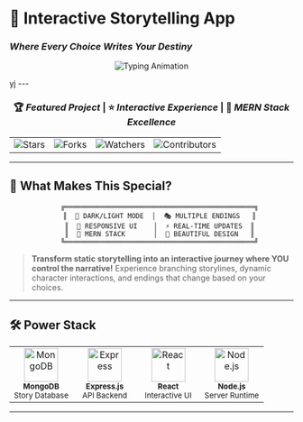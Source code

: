 # 🌟 Interactive Storytelling App
### *Where Every Choice Writes Your Destiny*

<div align="center">

![Typing Animation](https://readme-typing-svg.demolab.com?font=Fira+Code&weight=700&size=35&duration=3000&pause=800&color=FF6B35&center=true&vCenter=true&multiline=true&repeat=true&width=800&height=120&lines=🏰+CHOOSE+YOUR+ADVENTURE;🎭+CRAFT+YOUR+DESTINY;🚀+MERN+POWERED+EXPERIENCE;✨+MULTIPLE+ENDINGS+AWAIT)


</div>
yj
---

<div align="center">

### 🏆 *Featured Project* | ⭐ *Interactive Experience* | 🎯 *MERN Stack Excellence*

</div>

<table align="center">
<tr>
<td align="center"><img src="https://img.shields.io/github/stars/soham-kyo/Interactive-Story-Telling-App?style=social&logo=github" alt="Stars"></td>
<td align="center"><img src="https://img.shields.io/github/forks/soham-kyo/Interactive-Story-Telling-App?style=social&logo=github" alt="Forks"></td>
<td align="center"><img src="https://img.shields.io/github/watchers/soham-kyo/Interactive-Story-Telling-App?style=social&logo=github" alt="Watchers"></td>
<td align="center"><img src="https://img.shields.io/github/contributors/soham-kyo/Interactive-Story-Telling-App?style=social&logo=github" alt="Contributors"></td>
</tr>
</table>

---

## 🎯 What Makes This Special?

<div align="center">

```ascii
    ╔═══════════════════════════════════════════════╗
    ║  🌙 DARK/LIGHT MODE  │  🎭 MULTIPLE ENDINGS   ║
    ║  📱 RESPONSIVE UI    │  ⚡ REAL-TIME UPDATES  ║
    ║  🚀 MERN STACK       │  🎨 BEAUTIFUL DESIGN   ║
    ╚═══════════════════════════════════════════════╝
```

</div>

> **Transform static storytelling into an interactive journey where YOU control the narrative!**
> Experience branching storylines, dynamic character interactions, and endings that change based on your choices.

---

## 🛠️ Power Stack

<div align="center">

<table>
<tr>
<td align="center" width="25%">
<img src="https://skillicons.dev/icons?i=mongodb" width="60px" height="60px" alt="MongoDB" /><br>
<sub><b>MongoDB</b></sub><br>
<sub>Story Database</sub>
</td>
<td align="center" width="25%">
<img src="https://skillicons.dev/icons?i=express" width="60px" height="60px" alt="Express" /><br>
<sub><b>Express.js</b></sub><br>
<sub>API Backend</sub>
</td>
<td align="center" width="25%">
<img src="https://skillicons.dev/icons?i=react" width="60px" height="60px" alt="React" /><br>
<sub><b>React</b></sub><br>
<sub>Interactive UI</sub>
</td>
<td align="center" width="25%">
<img src="https://skillicons.dev/icons?i=nodejs" width="60px" height="60px" alt="Node.js" /><br>
<sub><b>Node.js</b></sub><br>
<sub>Server Runtime</sub>
</td>
</tr>
</table>

</div>

---
